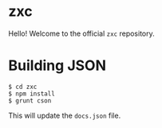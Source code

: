 # zxc

Hello! Welcome to the official `zxc` repository.

# Building JSON

```
$ cd zxc
$ npm install
$ grunt cson
```
This will update the `docs.json` file.

